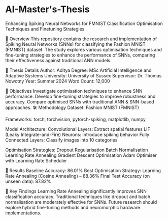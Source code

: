 # AI-Master's-Thesis

Enhancing Spiking Neural Networks for FMNIST Classification Optimisation Techniques and Finetuning Strategies

📌 Overview
This repository contains the research and implementation of Spiking Neural Networks (SNNs) for classifying the Fashion MNIST (FMNIST) dataset. The study explores various optimisation techniques and fine-tuning strategies to enhance the performance of SNNs, comparing their effectiveness against traditional ANN models.

📄 Thesis Details
Author: Aditya
Degree: MSc Artificial Intelligence and Adaptive Systems
University: University of Sussex
Supervisor: Dr. Thomas Nowotny
Year: Summer 2024
Word Count: 12,000

🎯 Objectives
Investigate optimisation techniques to enhance SNN performance.
Develop fine-tuning strategies to improve robustness and accuracy.
Compare optimised SNNs with traditional ANN & SNN-based approaches.
🛠️ Methodology
Dataset: Fashion MNIST (FMNIST)

Frameworks: torch, torchvision, pytorch-spiking, matplotlib, numpy

Model Architecture:
Convolutional Layers: Extract spatial features
LIF (Leaky Integrate-and-Fire) Neurons: Introduce spiking behavior
Fully Connected Layers: Classify images into 10 categories

Optimisation Strategies:
Dropout Regularisation
Batch Normalisation
Learning Rate Annealing
Gradient Descent Optimisation
Adam Optimiser with Learning Rate Scheduler

🔬 Results
Baseline Accuracy: 86.01%
Best Optimisation Strategy: Learning Rate Annealing (Cosine Annealing) – 88.36%
Final Test Accuracy (on unseen data): 87.82%

📌 Key Findings
Learning Rate Annealing significantly improves SNN classification accuracy.
Traditional techniques like dropout and batch normalisation are moderately effective for SNNs.
Future research should explore hybrid fine-tuning methods and neuromorphic hardware implementations.


